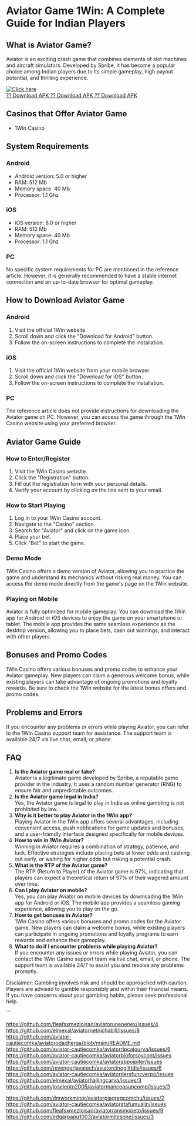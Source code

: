 # Aviator Game 1Win: A Complete Guide for Indian Players

## What is Aviator Game?

Aviator is an exciting crash game that combines elements of slot
machines and aircraft simulators. Developed by Spribe, it has become a
popular choice among Indian players due to its simple gameplay, high
payout potential, and thrilling experience.

[![Click
here](https://readscoops.com/wp-content/uploads/2023/03/Readscoop-aviator-1-1.jpg)](https://traff.sbs/deff)\
[?? Download APK ?? Download APK ?? Download
APK](https://traff.sbs/deff)

## Casinos that Offer Aviator Game

-   1Win Casino

## System Requirements

### Android

-   Android version: 5.0 or higher
-   RAM: 512 Mb
-   Memory space: 40 Mb
-   Processor: 1.1 Ghz

### iOS

-   iOS version: 8.0 or higher
-   RAM: 512 Mb
-   Memory space: 40 Mb
-   Processor: 1.1 Ghz

### PC

No specific system requirements for PC are mentioned in the reference
article. However, it is generally recommended to have a stable internet
connection and an up-to-date browser for optimal gameplay.

## How to Download Aviator Game

### Android

1.  Visit the official 1Win website.
2.  Scroll down and click the "Download for Android" button.
3.  Follow the on-screen instructions to complete the installation.

### iOS

1.  Visit the official 1Win website from your mobile browser.
2.  Scroll down and click the "Download for iOS" button.
3.  Follow the on-screen instructions to complete the installation.

### PC

The reference article does not provide instructions for downloading the
Aviator game on PC. However, you can access the game through the 1Win
Casino website using your preferred browser.

## Aviator Game Guide

### How to Enter/Register

1.  Visit the 1Win Casino website.
2.  Click the "Registration" button.
3.  Fill out the registration form with your personal details.
4.  Verify your account by clicking on the link sent to your email.

### How to Start Playing

1.  Log in to your 1Win Casino account.
2.  Navigate to the "Casino" section.
3.  Search for "Aviator" and click on the game icon.
4.  Place your bet.
5.  Click "Bet" to start the game.

### Demo Mode

1Win Casino offers a demo version of Aviator, allowing you to practice
the game and understand its mechanics without risking real money. You
can access the demo mode directly from the game\'s page on the 1Win
website.

### Playing on Mobile

Aviator is fully optimized for mobile gameplay. You can download the
1Win app for Android or iOS devices to enjoy the game on your smartphone
or tablet. The mobile app provides the same seamless experience as the
desktop version, allowing you to place bets, cash out winnings, and
interact with other players.

## Bonuses and Promo Codes

1Win Casino offers various bonuses and promo codes to enhance your
Aviator gameplay. New players can claim a generous welcome bonus, while
existing players can take advantage of ongoing promotions and loyalty
rewards. Be sure to check the 1Win website for the latest bonus offers
and promo codes.

## Problems and Errors

If you encounter any problems or errors while playing Aviator, you can
refer to the 1Win Casino support team for assistance. The support team
is available 24/7 via live chat, email, or phone.

## FAQ

1.  **Is the Aviator game real or fake?**\
    Aviator is a legitimate game developed by Spribe, a reputable game
    provider in the industry. It uses a random number generator (RNG) to
    ensure fair and unpredictable outcomes.
2.  **Is the Aviator game legal in India?**\
    Yes, the Aviator game is legal to play in India as online gambling
    is not prohibited by law.
3.  **Why is it better to play Aviator in the 1Win app?**\
    Playing Aviator in the 1Win app offers several advantages, including
    convenient access, push notifications for game updates and bonuses,
    and a user-friendly interface designed specifically for mobile
    devices.
4.  **How to win in 1Win Aviator?**\
    Winning in Aviator requires a combination of strategy, patience, and
    luck. Effective strategies include placing bets at lower odds and
    cashing out early, or waiting for higher odds but risking a
    potential crash.
5.  **What is the RTP of the Aviator game?**\
    The RTP (Return to Player) of the Aviator game is 97%, indicating
    that players can expect a theoretical return of 97% of their wagered
    amount over time.
6.  **Can I play Aviator on mobile?**\
    Yes, you can play Aviator on mobile devices by downloading the 1Win
    app for Android or iOS. The mobile app provides a seamless gaming
    experience, allowing you to play on the go.
7.  **How to get bonuses in Aviator?**\
    1Win Casino offers various bonuses and promo codes for the Aviator
    game. New players can claim a welcome bonus, while existing players
    can participate in ongoing promotions and loyalty programs to earn
    rewards and enhance their gameplay.
8.  **What to do if I encounter problems while playing Aviator?**\
    If you encounter any issues or errors while playing Aviator, you can
    contact the 1Win Casino support team via live chat, email, or phone.
    The support team is available 24/7 to assist you and resolve any
    problems promptly.

Disclaimer: Gambling involves risk and should be approached with
caution. Players are advised to gamble responsibly and within their
financial means. If you have concerns about your gambling habits, please
seek professional help.

\`\`\`

https://github.com/fleafsxmezloisaq/aviatorunenenex/issues/4
https://github.com/elmexal/aviatornetnichabill/issues/8
https://github.com/aviator-cautiecomka/aviatorodadherga/blob/main/README.md
https://github.com/aviator-cautiecomka/aviatorripcajourva/issues/6
https://github.com/aviator-cautiecomka/aviatorbioforsoycont/issues
https://github.com/aviator-cautiecomka/aviatorabpoipiter/issues
https://github.com/revengerjavatech/aviatorcinoglittdis/issues/6
https://github.com/aviator-cautiecomka/aviatordersfuncverpo/issues
https://github.com/elmexal/aviatorhajlingcarva/issues/3
https://github.com/joseleoto2005/aviatormancoasupcomp/issues/3

https://github.com/dmworkminor/aviatorpiagregcomchu/issues/2
https://github.com/aviator-cautiecomka/aviatorstafumualin/issues
https://github.com/fleafsxmezloisaq/aviatorransmopeto/issues/9
https://github.com/edgarpapu1003/aviatormitesone/issues/3

